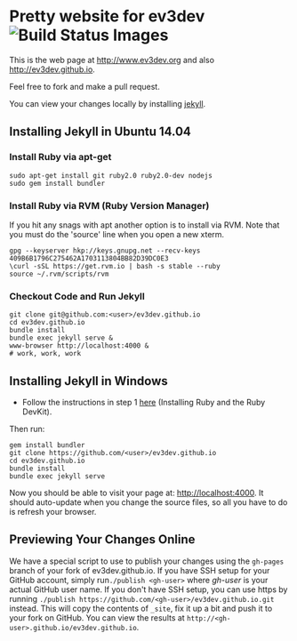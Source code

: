 Pretty website for ev3dev ![Build Status Images](https://travis-ci.org/ev3dev/ev3dev.github.io.svg)
================

This is the web page at <http://www.ev3dev.org> and also <http://ev3dev.github.io>.

Feel free to fork and make a pull request.

You can view your changes locally by installing [jekyll](https://help.github.com/articles/using-jekyll-with-pages).

Installing Jekyll in Ubuntu 14.04
---

### Install Ruby via apt-get
    sudo apt-get install git ruby2.0 ruby2.0-dev nodejs
    sudo gem install bundler

### Install Ruby via RVM (Ruby Version Manager)
If you hit any snags with apt another option is to install via RVM. Note that
you must do the 'source' line when you open a new xterm.

    gpg --keyserver hkp://keys.gnupg.net --recv-keys 409B6B1796C275462A1703113804BB82D39DC0E3
    \curl -sSL https://get.rvm.io | bash -s stable --ruby
    source ~/.rvm/scripts/rvm
    
### Checkout Code and Run Jekyll
    git clone git@github.com:<user>/ev3dev.github.io
    cd ev3dev.github.io
    bundle install
    bundle exec jekyll serve &
    www-browser http://localhost:4000 &
    # work, work, work

Installing Jekyll in  Windows
---

- Follow the instructions in step 1 [here](http://jekyll-windows.juthilo.com/1-ruby-and-devkit/) (Installing Ruby and the Ruby DevKit).

Then run:

    gem install bundler
    git clone https://github.com/<user>/ev3dev.github.io
    cd ev3dev.github.io
    bundle install
    bundle exec jekyll serve

Now you should be able to visit your page at: [http://localhost:4000](http://localhost:4000). It should auto-update when you change the source files, so all you have to do is refresh your browser.

Previewing Your Changes Online
---

We have a special script to use to publish your changes using the `gh-pages`
branch of your fork of ev3dev.github.io. If you have SSH setup for your GitHub
account, simply run`./publish <gh-user>` where *gh-user* is your actual GitHub
user name. If you don't have SSH setup, you can use https by running
`./publish https://github.com/<gh-user>/ev3dev.github.io.git` instead.
This will copy the contents of `_site`, fix it up a bit and push it to your
fork on GitHub. You can view the results at `http://<gh-user>.github.io/ev3dev.github.io`.

